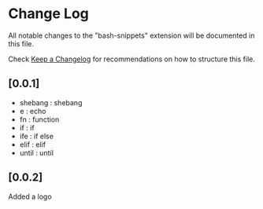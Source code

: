 # Change Log

All notable changes to the "bash-snippets" extension will be documented in this file.

Check [Keep a Changelog](http://keepachangelog.com/) for recommendations on how to structure this file.

## [0.0.1]

- shebang : shebang
- e : echo
- fn : function
- if : if
- ife : if else
- elif : elif
- until : until

## [0.0.2]

Added a logo
